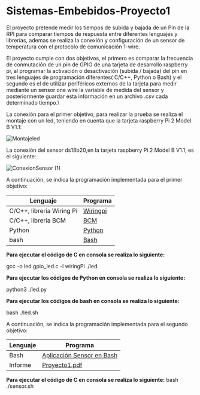 # Sistemas-Embebidos-Proyecto1
El proyecto pretende medir los tiempos de subida y bajada de un Pin de la RPI para comparar tiempos de respuesta entre diferentes lenguajes y librerías, ademas se realiza la conexión y configuración de un sensor de temperatura con el protocolo de comunicación 1-wire.

El proyecto cumple con dos objetivos, el primero es comparar la frecuencia de conmutación de un pin de GPIO de una tarjeta de desarrollo raspberry pi, al programar la activación o desactivación (subida / bajada) del pin en tres lenguajes de programación diferentes( C/C++, Python o Bash) y el segundo es el de utilizar periféricos externos de la tarjeta para medir mediante un sensor one wire la variable de medida del sensor y posteriormente guardar esta información en un archivo .csv cada determinado tiempo.\\

La conexión para el primer objetivo, para realizar la prueba se realiza el montaje con un led, teniendo en cuenta que la tarjeta raspberry Pi 2 Model B V1.1:
                        
![Montajeled](https://user-images.githubusercontent.com/80786325/111538703-01537900-873b-11eb-9fce-9075bfeef7d4.PNG)

La conexión del sensor ds18b20,en la tarjeta raspberry Pi 2 Model B V1.1, es el siguiente:

![ConexionSensor (1)](https://user-images.githubusercontent.com/80786325/111538879-39f35280-873b-11eb-8fee-31c0a53a4f96.PNG)

A continuación, se indica la programación implementada para el primer objetivo:

| Lenguaje      | Programa |
| ------------- | ------------- |
| C/C++, libreria Wiring Pi  | [Wiringpi](https://github.com/Fredycuellar/Proyecto1_Sistemas_Embebidos/blob/94931f9a6c48a0345d5b23ea3d00ba4b70d7f1ef/WiringPi) |
| C/C++, libreria BCM |[BCM](https://github.com/Fredycuellar/Proyecto1_Sistemas_Embebidos/blob/17cf8d916295f7ada7c51e401e840512e4fff93e/BCM_) |
| Python | [Python](https://github.com/Fredycuellar/Proyecto1_Sistemas_Embebidos/blob/5f52e727b520e943d16d735efebd35be09166315/Python)  |
|bash | [Bash](https://github.com/Fredycuellar/Proyecto1_Sistemas_Embebidos/blob/d43c243f8bea0d57bbbf3a5e0e3c35a0b7ee1acd/Bash) |

**Para ejecutar el código de C en consola se realiza lo siguiente:**

gcc -o led gpio_led.c -l wiringPi
./led

**Para ejecutar los códigos de Python en consola se realiza lo siguiente:**

python3 ./led.py

**Para ejecutar los códigos de bash en consola se realiza lo siguiente:**

bash ./led.sh

A continuación, se indica la programación implementada para el segundo objetivo:

| Lenguaje      | Programa |
| ------------- | ------------- |
|Bash  | [Aplicación Sensor en Bash](https://github.com/Fredycuellar/Proyecto1_Sistemas_Embebidos/blob/a044cc04f32c177029d4b6a671705c3089545bdf/Sensor_Bash) |
|Informe  | [Proyecto1.pdf](https://github.com/Fredycuellar/Proyecto1_Sistemas_Embebidos/blob/a044cc04f32c177029d4b6a671705c3089545bdf/Sensor_Bash) |

**Para ejecutar el código de C en consola se realiza lo siguiente:**
bash ./sensor.sh
